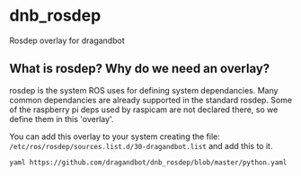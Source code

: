 # dnb_rosdep
Rosdep overlay for dragandbot

## What is rosdep? Why do we need an overlay?

rosdep is the system ROS uses for defining system dependancies. Many common dependancies are already supported in the standard rosdep. Some of the raspberry pi deps used by raspicam are not declared there, so we define them in this 'overlay'.

You can add this overlay to your system creating the file: `/etc/ros/rosdep/sources.list.d/30-dragandbot.list` and add this to it.

`yaml https://github.com/dragandbot/dnb_rosdep/blob/master/python.yaml`
